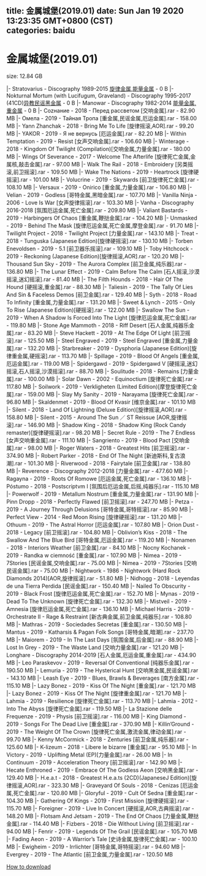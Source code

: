 
title: 金属城堡(2019.01)
date: Sun Jan 19 2020 13:23:35 GMT+0800 (CST)    
categories: baidu
---

# 金属城堡(2019.01)
size: 12.84 GB
 
 
|- Stratovarius - Discography 1989-2015 [旋律金属,能量金属](33.67GB) - 0 B
|- Nokturnal Mortum (with Lucifugum, Graveland) - Discography 1995-2017 (41CD)[异教民谣黑金属](6.12GB) - 0 B
|- Manowar - Discography 1982-2014 [能量金属,重金属](27.38GB) - 0 B
|- Соzнание - 2018 - Перед рассветом [交响金属].rar - 82.90 MB
|- Омела - 2019 - Тайная Тропа [重金属,民谣金属,厄运金属].rar - 158.00 MB
|- Yann Zhanchak - 2018 - Bring Me To Life [旋律摇滚,AOR].rar - 99.20 MB
|- YAKOR - 2019 - Я не вернусь [厄运金属].rar - 82.20 MB
|- Within Temptation - 2019 - Resist [女声交响金属].rar - 106.60 MB
|- Winterage - 2018 - Kingdom Of Twilight (Compilation)[交响金属,力量金属].rar - 180.00 MB
|- Wings Of Severance - 2017 - Welcome The Afterlife [旋律死亡金属,金属核,敲击金属].rar - 97.00 MB
|- Walk The Rail - 2018 - Embroidery [另类摇滚,前卫摇滚].rar - 109.50 MB
|- Wake The Nations - 2019 - Heartrock [旋律硬摇滚].rar - 101.00 MB
|- Volucrine - 2019 - Skywards [前卫旋律死亡金属].rar - 108.10 MB
|- Versaux - 2019 - Onirico [重金属,力量金属].rar - 106.80 MB
|- Velian - 2019 - Godless [哥特金属,黑暗金属].rar - 107.70 MB
|- Vanilla Ninja - 2006 - Love Is War [女声旋律摇滚].rar - 103.30 MB
|- Vanha - Discography 2016-2018 [氛围厄运金属,死亡金属].rar - 209.80 MB
|- Valiant Bastards - 2019 - Harbingers Of Chaos [重金属,鞭挞金属].rar - 104.20 MB
|- Unmasked - 2019 - Behind The Mask [旋律厄运金属,死亡金属,摩登金属].rar - 91.70 MB
|- Twilight Project - 2018 - Twilight Project [力量金属].rar - 143.10 MB
|- Treat - 2018 - Tunguska (Japanese Edition)[旋律硬摇滚].rar - 130.10 MB
|- Torben Enevoldsen - 2019 - 5.1 [前卫器乐摇滚].rar - 109.10 MB
|- Toby Hitchcock - 2019 - Reckoning (Japanese Edition)[旋律摇滚,AOR].rar - 120.20 MB
|- Thousand Sun Sky - 2019 - The Aurora Complex [前卫金属,纯乐器].rar - 136.80 MB
|- The Lunar Effect - 2019 - Calm Before The Calm [石人摇滚,沙漠摇滚,迷幻摇滚].rar - 81.40 MB
|- The Filth Hounds - 2018 - Hair Of The Hound [硬摇滚,重金属].rar - 88.30 MB
|- Taliesin - 2019 - The Tally Of Lies And Sin & Faceless Demos [前卫金属].rar - 129.40 MB
|- Syth - 2018 - Road To Infinity [重金属,力量金属].rar - 131.20 MB
|- Sweet & Lynch - 2015 - Only To Rise (Japanese Edition)[硬摇滚].rar - 122.00 MB
|- Swallow The Sun - 2019 - When A Shadow Is Forced Into The Light [旋律厄运金属,死亡金属].rar - 119.80 MB
|- Stone Age Mammoth - 2018 - Riff Desert [石人金属,纯器乐金属].rar - 83.20 MB
|- Steve Hackett - 2019 - At The Edge Of Light [前卫摇滚].rar - 125.50 MB
|- Steel Engraved - 2019 - Steel Engraved [重金属,力量金属].rar - 132.20 MB
|- Starbreaker - 2019 - Dysphoria (Japanese Edition)[旋律重金属,硬摇滚].rar - 113.70 MB
|- Spillage - 2019 - Blood Of Angels [重金属,厄运金属].rar - 119.00 MB
|- Spidergawd - 2019 - Spidergawd V [硬摇滚,迷幻摇滚,石人摇滚,沙漠摇滚].rar - 88.70 MB
|- Soulitude - 2018 - Remains [力量金属].rar - 100.00 MB
|- Solar Dawn - 2002 - Equinoctium [旋律死亡金属].rar - 117.80 MB
|- Soilwork - 2019 - Verkligheten (Limited Edition)[摩登旋律死亡金属].rar - 159.00 MB
|- Slay My Sanity - 2019 - Narayama [旋律死亡金属].rar - 96.80 MB
|- Skaldenmet - 2019 - Blood Of Kvasir [维京金属].rar - 101.10 MB
|- Silent - 2018 - Land Of Lightning (Deluxe Edition)[旋律摇滚,AOR].rar - 158.80 MB
|- Silent - 2015 - Around The Sun ／ ST Reissue [AOR,旋律摇滚].rar - 146.90 MB
|- Shadow King - 2018 - Shadow King (Rock Candy remaster)[旋律硬摇滚].rar - 98.20 MB
|- Secret Rule - 2019 - The 7 Endless [女声交响重金属].rar - 111.10 MB
|- Sangriento - 2019 - Blood Pact [交响金属].rar - 98.00 MB
|- Roger Waters - 2018 - Greatest Hits [前卫摇滚].rar - 374.90 MB
|- Robert Parker - 2018 - End Of The Night [新迪斯科,复古浪潮].rar - 101.30 MB
|- Riverwood - 2018 - Fairytale [前卫金属].rar - 138.80 MB
|- Reverence - Discography 2012-2018 [力量金属].rar - 477.60 MB
|- Ragayna - 2019 - Roots Of Romowe [厄运金属,死亡金属].rar - 136.10 MB
|- Póstumo - 2018 - Postscriptvm I [氛围后厄运金属,后摇,纯器乐].rar - 115.10 MB
|- Powerwolf - 2019 - Metallum Nostrum [重金属,力量金属].rar - 131.90 MB
|- Pinn Dropp - 2018 - Perfectly Flawed [前卫摇滚].rar - 247.70 MB
|- Petza - 2019 - A Journey Through Delusions [哥特金属,哥特摇滚].rar - 85.90 MB
|- Perfect View - 2014 - Red Moon Rising [旋律硬摇滚].rar - 131.20 MB
|- Othuum - 2019 - The Astral Horror [厄运金属].rar - 107.80 MB
|- Orion Dust - 2018 - Legacy [前卫摇滚].rar - 104.80 MB
|- Oblivion’s Kiss - 2018 - The Swallow And The Blue Bird [哥特金属,厄运金属].rar - 119.20 MB
|- Nonamen - 2018 - Interiors Weather [前卫金属].rar - 84.10 MB
|- Nocny Kochanek - 2019 - Randka w ciemność [重金属].rar - 107.90 MB
|- Nimea - 2019 - 7Stories [民谣金属,交响金属].rar - 75.00 MB
|- Nimea - 2019 - 7Stories [交响民谣金属].rar - 75.00 MB
|- Nightwork - 1986 - Nightwork (Hard Rock Diamonds 2014)[AOR,旋律摇滚].rar - 51.80 MB
|- Nidhogg - 2018 - Leyendas de una Tierra Perdida [民谣金属].rar - 150.40 MB
|- Nailed To Obscurity - 2019 - Black Frost [旋律厄运金属,死亡金属].rar - 152.70 MB
|- Mynas - 2019 - Dead To The Unknown [旋律死亡金属].rar - 132.30 MB
|- Mistveil - 2019 - Amnesia [旋律厄运金属,死亡金属].rar - 136.10 MB
|- Michael Harris - 2019 - Orchestrate II - Rage & Restraint [新古典金属,前卫金属,纯器乐].rar - 108.80 MB
|- Mathras - 2019 - Sociedades Secretas [重金属].rar - 130.50 MB
|- Mantus - 2019 - Katharsis & Pagan Folk Songs [哥特金属,暗潮].rar - 237.70 MB
|- Maiorem - 2019 - In The Last Days [氛围金属,后金属].rar - 88.90 MB
|- Lost In Grey - 2019 - The Waste Land [交响力量金属].rar - 121.20 MB
|- Longhare - Discography 2014-2019 [石人金属,厄运金属,重金属].rar - 434.90 MB
|- Leo Paraskevov - 2019 - Reversal Of Conventional [纯器乐金属].rar - 190.50 MB
|- Lemuria - 2019 - The Hysterical Hunt [交响黑金属,民谣金属].rar - 143.10 MB
|- Leash Eye - 2019 - Blues, Brawls & Beverages [南方金属].rar - 115.10 MB
|- Lazy Bonez - 2019 - Kiss Of The Night [重金属].rar - 121.70 MB
|- Lazy Bonez - 2019 - Kiss Of The Night [旋律重金属].rar - 121.70 MB
|- Lahmia - 2019 - Resilience [旋律死亡金属].rar - 113.70 MB
|- Lahmia - 2012 - Into The Abyss [旋律死亡金属].rar - 119.50 MB
|- La Stazione delle Frequenze - 2019 - Physis [前卫摇滚].rar - 116.00 MB
|- King Diamond - 2019 - Songs For The Dead Live [重金属].rar - 370.90 MB
|- Killin’Ground - 2019 - The Weight Of The Crown [旋律死亡金属,激流金属,律动金属].rar - 99.70 MB
|- Kenny McCormick - 2018 - Zenturies [前卫金属,纯乐器].rar - 125.60 MB
|- K-lizeum - 2018 - Libere le bizarre [重金属].rar - 95.10 MB
|- In Victory - 2019 - Uplifting Metal (EP)[力量金属].rar - 26.00 MB
|- In Continuum - 2019 - Acceleration Theory [前卫摇滚].rar - 142.90 MB
|- Hecate Enthroned - 2019 - Embrace Of The Godless Aeon [交响黑金属].rar - 129.40 MB
|- H.e.a.t - 2018 - Greatest H.e.a.ts (2CD)(JapaneseJ Edition)[旋律摇滚,AOR].rar - 323.30 MB
|- Graveyard Of Souls - 2018 - Cenizas [厄运金属,死亡金属].rar - 120.80 MB
|- Gloryful - 2019 - Cult Of Sedna [重金属].rar - 104.30 MB
|- Gathering Of Kings - 2019 - First Mission [旋律硬摇滚].rar - 115.70 MB
|- Foreigner - 2019 - Live In Concert [硬摇滚,AOR,古典摇滚].rar - 148.20 MB
|- Flotsam And Jetsam - 2019 - The End Of Chaos [力量金属,鞭挞金属].rar - 114.40 MB
|- Fizbers - 2018 - Die Without Living [前卫摇滚].rar - 94.00 MB
|- Fenrir - 2019 - Legends Of The Grail [民谣金属].rar - 105.70 MB
|- Fading Aeon - 2019 - A Warrior’s Tale [史诗金属,旋律死亡金属].rar - 100.10 MB
|- Ewigheim - 2019 - Irrlichter [哥特金属,哥特摇滚].rar - 94.60 MB
|- Evergrey - 2019 - The Atlantic [前卫金属,力量金属].rar - 120.50 MB

[How to download](https://bpcam.bemobtrk.com/go/2ceec3aa-1ca2-46d6-b9ff-aaa5c184517c?jno=492)